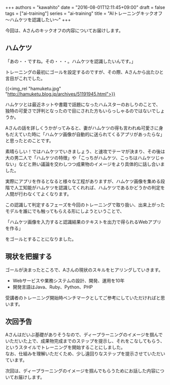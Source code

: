 +++
authors = "kawahito"
date = "2016-08-01T12:11:45+09:00"
draft = false
tags = ["ai-training"]
series = "ai-training"
title = "AIトレーニングキックオフ 〜ハムケツを認識したい〜"
+++

今回は、Aさんのキックオフの内容についてお届けします。

## ハムケツ
「あの・・ですね。その・・・。ハムケツを認識したいんです。」  

トレーニングの最初にゴールを設定するのですが、その際、Aさんから出たひと言目がこれでした。

{{<img_rel "hamuketu.jpg" "http://hamuketu.blog.jp/archives/51191945.html">}}

ハムケツとは最近ネットや書籍で話題になったハムスターのおしりのことで、
独特の可愛さで評判となったので目にされた方もいらっしゃるのではないでしょうか。

Aさんの話を詳しくうかがってみると、妻がハムケツの得も言われぬ可愛さに身もだえていた時に「ハムケツ画像が自動的に送られてくるアプリがあったらな」と思ったとのことです。

素晴らしい！ではハムケツでいきましょう、と速攻でテーマが決まり、その後は大の男二人で「ハムケツの特徴」や「こっちがハムケツ、こっちはハムケツじゃない」などと熱い議論を交わしつつ成果物のイメージをより具体的に話し合いました。

実際にアプリを作るとなると様々な工程がありますが、ハムケツ画像を集める段階で人工知能がハムケツを認識してくれれば、ハムケツであるかどうかの判定を人間が行わなくてよくなります。

この認識して判定するフェーズを今回のトレーニングで取り扱い、出来上がったモデルを誰にでも触ってもらえる形にしようということで、

「ハムケツ画像を入力すると認識結果のテキストを出力で得られるWebアプリを作る」

をゴールとすることになりました。

## 現状を把握する
ゴールが決まったところで、Aさんの現状のスキルをヒアリングしていきます。

* Webサービスや業務システムの設計、開発、運用を10年
* 開発言語はJava、Ruby、Python、PHP

受講者のトレーニング開始時ベンチマークとしてご参考にしていただければと思います。

## 次回予告
Aさんはだいぶ基礎がありそうなので、ディープラーニングのイメージを掴んでいただいた上で、成果物完成までのステップを提示し、それをこなしてもらう、というスタイルでトレーニングを開始することにしました。  
なお、仕組みを理解いただくため、少し遠回りなステップを提示させていただいています。

次回は、ディープラーニングのイメージを掴んでもらうためにお話した内容についてお届けします。  
